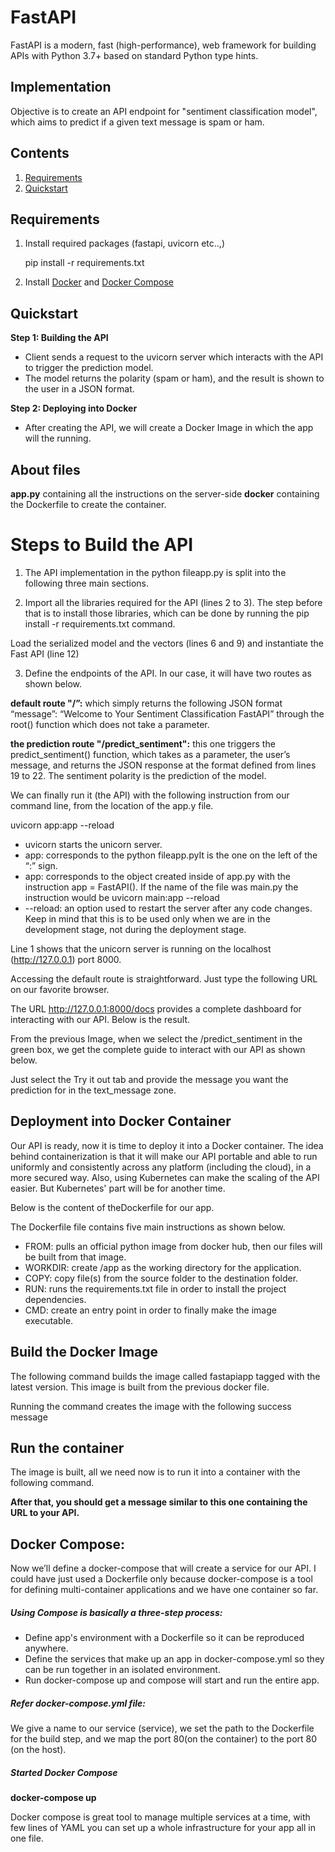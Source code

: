 # FastAPI

FastAPI is a modern, fast (high-performance), web framework for building APIs with Python 3.7+ based on standard Python type hints.

## Implementation

Objective is to create an API endpoint for "sentiment classification model", which aims to predict if a given text message is spam or ham.

## Contents

1. [Requirements](#requirements)
2. [Quickstart](#quickstart)



## Requirements

1. Install required packages (fastapi, uvicorn etc..,)

   pip install -r requirements.txt 
   
2.  Install [Docker](https://www.docker.com/community-edition#/download)
 and [Docker Compose](https://docs.docker.com/compose/install/)


## Quickstart

**Step 1: Building the API**

* Client sends a request to the uvicorn server which interacts with the API to trigger the prediction model.
* The model returns the polarity (spam or ham), and the result is shown to the user in a JSON format.

**Step 2: Deploying into Docker**

* After creating the API, we will create a Docker Image in which the app will the running.


## About files

**app.py** containing all the instructions on the server-side
**docker** containing the Dockerfile to create the container.


# Steps to Build the API

1. The API implementation in the python fileapp.py is split into the following three main sections.

2. Import all the libraries required for the API (lines 2 to 3). The step before that is to install those libraries, which can be done by running the pip install -r requirements.txt command.

 Load the serialized model and the vectors (lines 6 and 9) and instantiate the Fast API (line 12)

3. Define the endpoints of the API. In our case, it will have two routes as shown below.

**default route "/”:** which simply returns the following JSON format “message”: “Welcome to Your Sentiment Classification FastAPI” through the root() function which does not take a parameter.

**the prediction route "/predict_sentiment":** this one triggers the predict_sentiment() function, which takes as a parameter, the user’s message, and returns the JSON response at the format defined from lines 19 to 22. The sentiment polarity is the prediction of the model.

We can finally run it (the API) with the following instruction from our command line, from the location of the app.y file.

uvicorn app:app --reload

* uvicorn starts the unicorn server.
* app: corresponds to the python fileapp.pyIt is the one on the left of the “:” sign.
* app: corresponds to the object created inside of app.py with the instruction app = FastAPI(). If the name of the file was main.py the instruction would be uvicorn main:app --reload
* --reload: an option used to restart the server after any code changes. Keep in mind that this is to be used only when we are in the development stage, not during the deployment stage.

Line 1 shows that the unicorn server is running on the localhost (http://127.0.0.1) port 8000.

Accessing the default route is straightforward. Just type the following URL on our favorite browser.


The URL http://127.0.0.1:8000/docs provides a complete dashboard for interacting with our API. Below is the result.

From the previous Image, when we select the /predict_sentiment in the green box, we get the complete guide to interact with our API as shown below.

Just select the Try it out tab and provide the message you want the prediction for in the text_message zone.

## Deployment into Docker Container
Our API is ready, now it is time to deploy it into a Docker container. The idea behind containerization is that it will make our API portable and able to run uniformly and consistently across any platform (including the cloud), in a more secured way. Also, using Kubernetes can make the scaling of the API easier. But Kubernetes' part will be for another time.

Below is the content of theDockerfile for our app.

The Dockerfile file contains five main instructions as shown below.

* FROM: pulls an official python image from docker hub, then our files will be built from that image.
* WORKDIR: create /app as the working directory for the application.
* COPY: copy file(s) from the source folder to the destination folder.
* RUN: runs the requirements.txt file in order to install the project dependencies.
* CMD: create an entry point in order to finally make the image executable.


## Build the Docker Image

The following command builds the image called fastapiapp tagged with the latest version. This image is built from the previous docker file.

Running the command creates the image with the following success message

## Run the container

The image is built, all we need now is to run it into a container with the following command.

**After that, you should get a message similar to this one containing the URL to your API.**


## Docker Compose:

Now we’ll define a docker-compose that will create a service for our API. I could have just used a Dockerfile only because docker-compose is a tool for defining multi-container applications and we have one container so far.

##### Using Compose is basically a three-step process:
* Define app's environment with a Dockerfile so it can be reproduced anywhere.
* Define the services that make up an app in docker-compose.yml so they can be run together in an isolated environment.
* Run docker-compose up and compose will start and run the entire app.

##### Refer docker-compose.yml file:

We give a name to our service (service), we set the path to the Dockerfile for the build step, and we map the port 80(on the container) to the port 80 (on the host).

##### Started Docker Compose

**docker-compose up**

Docker compose is great tool to manage multiple services at a time, with few lines of YAML you can set up a whole infrastructure for your app all in one file.
